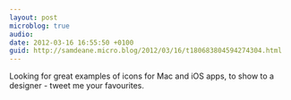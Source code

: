 ```yaml
---
layout: post
microblog: true
audio: 
date: 2012-03-16 16:55:50 +0100
guid: http://samdeane.micro.blog/2012/03/16/t180683804594274304.html
---
```

Looking for great examples of icons for Mac and iOS apps, to show to a designer - tweet me your favourites.
